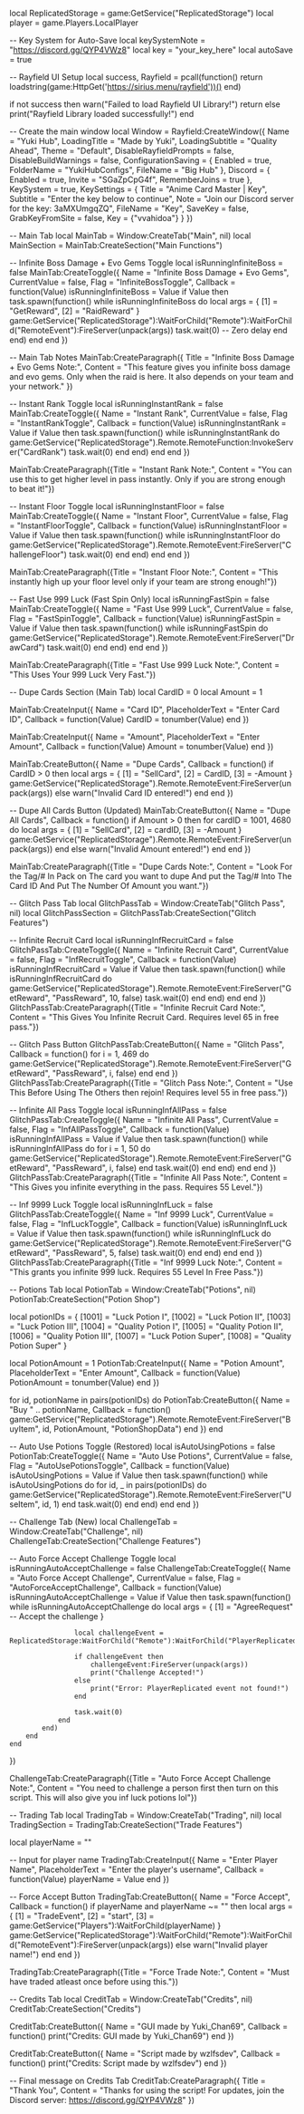 local ReplicatedStorage = game:GetService("ReplicatedStorage")
local player = game.Players.LocalPlayer

-- Key System for Auto-Save
local keySystemNote = "https://discord.gg/QYP4VWz8"
local key = "your_key_here"
local autoSave = true

-- Rayfield UI Setup
local success, Rayfield = pcall(function()
    return loadstring(game:HttpGet('https://sirius.menu/rayfield'))()
end)

if not success then
    warn("Failed to load Rayfield UI Library!")
    return
else
    print("Rayfield Library loaded successfully!")
end

-- Create the main window
local Window = Rayfield:CreateWindow({
    Name = "Yuki Hub",
    LoadingTitle = "Made by Yuki",
    LoadingSubtitle = "Quality Ahead",
    Theme = "Default",
    DisableRayfieldPrompts = false,
    DisableBuildWarnings = false,
    ConfigurationSaving = {
        Enabled = true,
        FolderName = "YukiHubConfigs",
        FileName = "Big Hub"
    },
    Discord = {
        Enabled = true,
        Invite = "SGaZpCpG4f",
        RememberJoins = true
    },
    KeySystem = true,
    KeySettings = {
        Title = "Anime Card Master | Key",
        Subtitle = "Enter the key below to continue",
        Note = "Join our Discord server for the key: 3aMXUmgqZQ",
        FileName = "Key",
        SaveKey = false,
        GrabKeyFromSite = false,
        Key = {"vvahidoa"}
    }
})

-- Main Tab
local MainTab = Window:CreateTab("Main", nil)
local MainSection = MainTab:CreateSection("Main Functions")

-- Infinite Boss Damage + Evo Gems Toggle
local isRunningInfiniteBoss = false
MainTab:CreateToggle({
    Name = "Infinite Boss Damage + Evo Gems",
    CurrentValue = false,
    Flag = "InfiniteBossToggle",
    Callback = function(Value)
        isRunningInfiniteBoss = Value
        if Value then
            task.spawn(function()
                while isRunningInfiniteBoss do
                    local args = {
                        [1] = "GetReward",
                        [2] = "RaidReward"
                    }
                    game:GetService("ReplicatedStorage"):WaitForChild("Remote"):WaitForChild("RemoteEvent"):FireServer(unpack(args))
                    task.wait(0)  -- Zero delay
                end
            end)
        end
    end
})

-- Main Tab Notes
MainTab:CreateParagraph({
    Title = "Infinite Boss Damage + Evo Gems Note:",
    Content = "This feature gives you infinite boss damage and evo gems. Only when the raid is here. It also depends on your team and your network."
})

-- Instant Rank Toggle
local isRunningInstantRank = false
MainTab:CreateToggle({
    Name = "Instant Rank",
    CurrentValue = false,
    Flag = "InstantRankToggle",
    Callback = function(Value)
        isRunningInstantRank = Value
        if Value then
            task.spawn(function()
                while isRunningInstantRank do
                    game:GetService("ReplicatedStorage").Remote.RemoteFunction:InvokeServer("CardRank")
                    task.wait(0)
                end
            end)
        end
    end
})

MainTab:CreateParagraph({Title = "Instant Rank Note:", Content = "You can use this to get higher level in pass instantly. Only if you are strong enough to beat it!"})

-- Instant Floor Toggle
local isRunningInstantFloor = false
MainTab:CreateToggle({
    Name = "Instant Floor",
    CurrentValue = false,
    Flag = "InstantFloorToggle",
    Callback = function(Value)
        isRunningInstantFloor = Value
        if Value then
            task.spawn(function()
                while isRunningInstantFloor do
                    game:GetService("ReplicatedStorage").Remote.RemoteEvent:FireServer("ChallengeFloor")
                    task.wait(0)
                end
            end)
        end
    end
})

MainTab:CreateParagraph({Title = "Instant Floor Note:", Content = "This instantly high up your floor level only if your team are strong enough!"})

-- Fast Use 999 Luck (Fast Spin Only)
local isRunningFastSpin = false
MainTab:CreateToggle({
    Name = "Fast Use 999 Luck",
    CurrentValue = false,
    Flag = "FastSpinToggle",
    Callback = function(Value)
        isRunningFastSpin = Value
        if Value then
            task.spawn(function()
                while isRunningFastSpin do
                    game:GetService("ReplicatedStorage").Remote.RemoteEvent:FireServer("DrawCard")
                    task.wait(0)
                end
            end)
        end
    end
})

MainTab:CreateParagraph({Title = "Fast Use 999 Luck Note:", Content = "This Uses Your 999 Luck Very Fast."})

-- Dupe Cards Section (Main Tab)
local CardID = 0
local Amount = 1

MainTab:CreateInput({
    Name = "Card ID",
    PlaceholderText = "Enter Card ID",
    Callback = function(Value)
        CardID = tonumber(Value)
    end
})

MainTab:CreateInput({
    Name = "Amount",
    PlaceholderText = "Enter Amount",
    Callback = function(Value)
        Amount = tonumber(Value)
    end
})

MainTab:CreateButton({
    Name = "Dupe Cards",
    Callback = function()
        if CardID > 0 then
            local args = {
                [1] = "SellCard",
                [2] = CardID,
                [3] = -Amount
            }
            game:GetService("ReplicatedStorage").Remote.RemoteEvent:FireServer(unpack(args))
        else
            warn("Invalid Card ID entered!")
        end
    end
})

-- Dupe All Cards Button (Updated)
MainTab:CreateButton({
    Name = "Dupe All Cards",
    Callback = function()
        if Amount > 0 then
            for cardID = 1001, 4680 do
                local args = {
                    [1] = "SellCard",
                    [2] = cardID,
                    [3] = -Amount
                }
                game:GetService("ReplicatedStorage").Remote.RemoteEvent:FireServer(unpack(args))
            end
        else
            warn("Invalid Amount entered!")
        end
    end
})

MainTab:CreateParagraph({Title = "Dupe Cards Note:", Content = "Look For the Tag/# In Pack on The card you want to dupe And put the Tag/# Into The Card ID And Put The Number Of Amount you want."})

-- Glitch Pass Tab
local GlitchPassTab = Window:CreateTab("Glitch Pass", nil)
local GlitchPassSection = GlitchPassTab:CreateSection("Glitch Features")

-- Infinite Recruit Card
local isRunningInfRecruitCard = false
GlitchPassTab:CreateToggle({
    Name = "Infinite Recruit Card",
    CurrentValue = false,
    Flag = "InfRecruitToggle",
    Callback = function(Value)
        isRunningInfRecruitCard = Value
        if Value then
            task.spawn(function()
                while isRunningInfRecruitCard do
                    game:GetService("ReplicatedStorage").Remote.RemoteEvent:FireServer("GetReward", "PassReward", 10, false)
                    task.wait(0)
                end
            end)
        end
    end
})
GlitchPassTab:CreateParagraph({Title = "Infinite Recruit Card Note:", Content = "This Gives You Infinite Recruit Card. Requires level 65 in free pass."})

-- Glitch Pass Button
GlitchPassTab:CreateButton({
    Name = "Glitch Pass",
    Callback = function()
        for i = 1, 469 do
            game:GetService("ReplicatedStorage").Remote.RemoteEvent:FireServer("GetReward", "PassReward", i, false)
        end
    end
})
GlitchPassTab:CreateParagraph({Title = "Glitch Pass Note:", Content = "Use This Before Using The Others then rejoin! Requires level 55 in free pass."})

-- Infinite All Pass Toggle
local isRunningInfAllPass = false
GlitchPassTab:CreateToggle({
    Name = "Infinite All Pass",
    CurrentValue = false,
    Flag = "InfAllPassToggle",
    Callback = function(Value)
        isRunningInfAllPass = Value
        if Value then
            task.spawn(function()
                while isRunningInfAllPass do
                    for i = 1, 50 do
                        game:GetService("ReplicatedStorage").Remote.RemoteEvent:FireServer("GetReward", "PassReward", i, false)
                    end
                    task.wait(0)
                end
            end)
        end
    end
})
GlitchPassTab:CreateParagraph({Title = "Infinite All Pass Note:", Content = "This Gives you infinite everything in the pass. Requires 55 Level."})

-- Inf 9999 Luck Toggle
local isRunningInfLuck = false
GlitchPassTab:CreateToggle({
    Name = "Inf 9999 Luck",
    CurrentValue = false,
    Flag = "InfLuckToggle",
    Callback = function(Value)
        isRunningInfLuck = Value
        if Value then
            task.spawn(function()
                while isRunningInfLuck do
                    game:GetService("ReplicatedStorage").Remote.RemoteEvent:FireServer("GetReward", "PassReward", 5, false)
                    task.wait(0)
                end
            end)
        end
    end
})
GlitchPassTab:CreateParagraph({Title = "Inf 9999 Luck Note:", Content = "This grants you infinite 999 luck. Requires 55 Level In Free Pass."})

-- Potions Tab
local PotionTab = Window:CreateTab("Potions", nil)
PotionTab:CreateSection("Potion Shop")

local potionIDs = {
    [1001] = "Luck Potion I",
    [1002] = "Luck Potion II",
    [1003] = "Luck Potion III",
    [1004] = "Quality Potion I",
    [1005] = "Quality Potion II",
    [1006] = "Quality Potion III",
    [1007] = "Luck Potion Super",
    [1008] = "Quality Potion Super"
}

local PotionAmount = 1
PotionTab:CreateInput({
    Name = "Potion Amount",
    PlaceholderText = "Enter Amount",
    Callback = function(Value)
        PotionAmount = tonumber(Value)
    end
})

for id, potionName in pairs(potionIDs) do
    PotionTab:CreateButton({
        Name = "Buy " .. potionName,
        Callback = function()
            game:GetService("ReplicatedStorage").Remote.RemoteEvent:FireServer("BuyItem", id, PotionAmount, "PotionShopData")
        end
    })
end

-- Auto Use Potions Toggle (Restored)
local isAutoUsingPotions = false
PotionTab:CreateToggle({
    Name = "Auto Use Potions",
    CurrentValue = false,
    Flag = "AutoUsePotionsToggle",
    Callback = function(Value)
        isAutoUsingPotions = Value
        if Value then
            task.spawn(function()
                while isAutoUsingPotions do
                    for id, _ in pairs(potionIDs) do
                        game:GetService("ReplicatedStorage").Remote.RemoteEvent:FireServer("UseItem", id, 1)
                    end
                    task.wait(0)
                end
            end)
        end
    end
})

-- Challenge Tab (New)
local ChallengeTab = Window:CreateTab("Challenge", nil)
ChallengeTab:CreateSection("Challenge Features")

-- Auto Force Accept Challenge Toggle
local isRunningAutoAcceptChallenge = false
ChallengeTab:CreateToggle({
    Name = "Auto Force Accept Challenge",
    CurrentValue = false,
    Flag = "AutoForceAcceptChallenge",
    Callback = function(Value)
        isRunningAutoAcceptChallenge = Value
        if Value then
            task.spawn(function()
                while isRunningAutoAcceptChallenge do
                    local args = {
                        [1] = "AgreeRequest"  -- Accept the challenge
                    }

                    local challengeEvent = ReplicatedStorage:WaitForChild("Remote"):WaitForChild("PlayerReplicated")

                    if challengeEvent then
                        challengeEvent:FireServer(unpack(args))
                        print("Challenge Accepted!")
                    else
                        print("Error: PlayerReplicated event not found!")
                    end

                    task.wait(0)
                end
            end)
        end
    end
})

ChallengeTab:CreateParagraph({Title = "Auto Force Accept Challenge Note:", Content = "You need to challenge a person first then turn on this script. This will also give you inf luck potions lol"})

-- Trading Tab
local TradingTab = Window:CreateTab("Trading", nil)
local TradingSection = TradingTab:CreateSection("Trade Features")

local playerName = ""

-- Input for player name
TradingTab:CreateInput({
    Name = "Enter Player Name",
    PlaceholderText = "Enter the player's username",
    Callback = function(Value)
        playerName = Value
    end
})

-- Force Accept Button
TradingTab:CreateButton({
    Name = "Force Accept",
    Callback = function()
        if playerName and playerName ~= "" then
            local args = {
                [1] = "TradeEvent",
                [2] = "start",
                [3] = game:GetService("Players"):WaitForChild(playerName)
            }
            game:GetService("ReplicatedStorage"):WaitForChild("Remote"):WaitForChild("RemoteEvent"):FireServer(unpack(args))
        else
            warn("Invalid player name!")
        end
    end
})

TradingTab:CreateParagraph({Title = "Force Trade Note:", Content = "Must have traded atleast once before using this."})

-- Credits Tab
local CreditTab = Window:CreateTab("Credits", nil)
CreditTab:CreateSection("Credits")

CreditTab:CreateButton({
    Name = "GUI made by Yuki_Chan69",
    Callback = function()
        print("Credits: GUI made by Yuki_Chan69")
    end
})

CreditTab:CreateButton({
    Name = "Script made by wzlfsdev",
    Callback = function()
        print("Credits: Script made by wzlfsdev")
    end
})

-- Final message on Credits Tab
CreditTab:CreateParagraph({
    Title = "Thank You",
    Content = "Thanks for using the script! For updates, join the Discord server: https://discord.gg/QYP4VWz8"
})
